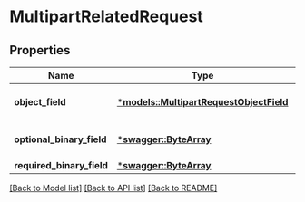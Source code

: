 # MultipartRelatedRequest

## Properties
Name | Type | Description | Notes
------------ | ------------- | ------------- | -------------
**object_field** | [***models::MultipartRequestObjectField**](multipart_request_object_field.md) |  | [optional] [default to None]
**optional_binary_field** | [***swagger::ByteArray**](file.md) |  | [optional] [default to None]
**required_binary_field** | [***swagger::ByteArray**](file.md) |  | 

[[Back to Model list]](../README.md#documentation-for-models) [[Back to API list]](../README.md#documentation-for-api-endpoints) [[Back to README]](../README.md)


